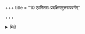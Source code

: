 +++
title = "10 एवमितराः प्रदक्षिणमुत्तरापवर्गम्"

+++

<details><summary>थिते</summary>

10. In the same manner he offers the five (other portions) in a clock-wise manner, ending in the north. 
</details>
